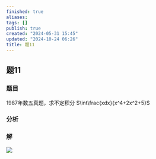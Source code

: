 ```yaml
---
finished: true
aliases: 
tags: []
publish: true
created: "2024-05-31 15:45"
updated: "2024-10-24 06:26"
title: 题11
---
```

## 题11
### 题目
1987年数五真题，求不定积分 $\int\frac{xdx}{x^4+2x^2+5}$
### 分析
### 解
![](https://img.hwenyi.live/202402272349245.webp)
